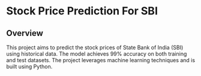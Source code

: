 # Stock Price Prediction For SBI

## Overview
This project aims to predict the stock prices of State Bank of India (SBI) using historical data. The model achieves 99% accuracy on both training and test datasets. The project leverages machine learning techniques and is built using Python.
